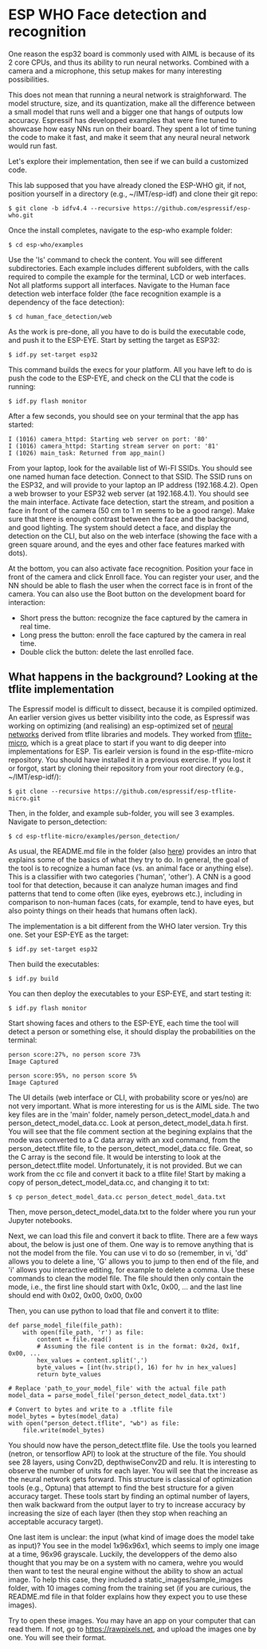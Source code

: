 # ESP WHO Face detection and recognition

One reason the esp32 board  is commonly used with AIML is because of its 2 core CPUs, and thus its ability to run neural networks. Combined with a camera and a microphone, this setup makes for many interesting possibilities.

This does not mean that running a neural network is straighforward. The model structure, size, and its quantization, make all the difference between a small model that runs well and a bigger one that hangs of outputs low accuracy. Espressif has developped examples that were fine tuned to showcase how easy NNs run on their board. They spent a lot of time tuning the code to make it fast, and make it seem that any neural neural network would run fast.

Let's explore their implementation, then see if we can build a customized code.

This lab supposed that you have already cloned the ESP-WHO git, if not, position yourself in a directory (e.g., ~/IMT/esp-idf) and clone their git repo:

```shell
$ git clone -b idfv4.4 --recursive https://github.com/espressif/esp-who.git
```

Once the install completes, navigate to the esp-who example folder:

```shell
$ cd esp-who/examples 
```

Use the 'ls' command to check the content. You will see different subdirectories. Each example includes different subfolders, with the calls required to compile the example for the terminal, LCD or web interfaces. Not all platforms support all interfaces. Navigate to the Human face detection web interface folder (the face recognition example is a dependency of the face detection):

```shell
$ cd human_face_detection/web
```

As the work is pre-done, all you have to do is build the executable code, and push it to the ESP-EYE. Start by setting the target as ESP32:

```shell
$ idf.py set-target esp32
```

This command builds the execs for your platform. All you have left to do is push the code to the ESP-EYE, and check on the CLI that the code is running:

```shell
$ idf.py flash monitor
```

After a few seconds, you should see on your terminal that the app has started:

```shell
I (1016) camera_httpd: Starting web server on port: '80'
I (1016) camera_httpd: Starting stream server on port: '81'
I (1026) main_task: Returned from app_main()

```

From your laptop, look for the available list of Wi-FI SSIDs. You should see one named human face detection. Connect to that SSID. The SSID runs on the ESP32, and will provide to your laptop an IP address (192.168.4.2). Open a web browser to your ESP32 web server (at 192.168.4.1). You should see the main interface. Activate face detection, start the stream, and position a face in front of the camera (50 cm to 1 m seems to be a good range). Make sure that there is enough contrast between the face and the background, and good lighting. The system should detect a face, and display the detection on the CLI, but also on the web interface (showing the face with a green square around, and the eyes and other face features marked with dots).

At the bottom, you can also activate face recognition. Position your face in front of the camera and click Enroll face. You can register your user, and the NN should be able to flash the user when the correct face is in front of the camera. You can also use the Boot button on the development board for interaction:

* Short press the button: recognize the face captured by the camera in real time.
* Long press the button: enroll the face captured by the camera in real time.
* Double click the button: delete the last enrolled face.


## What happens in the background? Looking at the tflite implementation

The Espressif model is difficult to dissect, because it is compiled optimized. An earlier version gives us better visibility into the code, as Espressif was working on optimizing (and realising) an esp-optimized set of [neural networks](https://github.com/espressif/esp-nn#performance) derived from tflite libraries and models. They worked from [tflite-micro](https://github.com/tensorflow/tflite-micro), which is a great place to start if you want to dig deeper into implementations for ESP. Tis earleir version is found in the esp-tflite-micro repository. You should have installed it in a previous exercise. If you lost it or forgot, start by cloning their repository from your root directory (e.g., ~/IMT/esp-idf/):

```shell
$ git clone --recursive https://github.com/espressif/esp-tflite-micro.git
```

Then, in the folder, and example sub-folder, you will see 3 examples. Navigate to person_detection:

```shell
$ cd esp-tflite-micro/examples/person_detection/ 
```

As usual, the README.md file in the folder (also [here](https://github.com/espressif/esp-tflite-micro/tree/master/examples/person_detection)) provides an intro that explains some of the basics of what they try to do. 
In general, the goal of the tool is to recognize a human face (vs. an animal face or anything else). This is a classifier with two categories ('human', 'other'). A CNN is a good tool for that detection, because it can analyze human images and find patterns that tend to come often (like eyes, eyebrows etc.), including in comparison to non-human faces (cats, for example, tend to have eyes, but also pointy things on their heads that humans often lack).

The implementation is a bit different from the WHO later version. Try this one. Set your ESP-EYE as the target:

```shell
$ idf.py set-target esp32
```

Then build the executables:

```shell
$ idf.py build
```

You can then deploy the executables to your ESP-EYE, and start testing it:

```shell
$ idf.py flash monitor
```

Start showing faces and others to the ESP-EYE, each time the tool will detect a person or something else, it should display the probabilities on the terminal:

```shell
person score:27%, no person score 73%
Image Captured

person score:95%, no person score 5%
Image Captured
```

The UI details (web interface or CLI, with probability score or yes/no) are not very important. What is more interesting for us is the AIML side. The two key files are in the 'main' folder, namely person_detect_model_data.h and person_detect_model_data.cc.
Look at person_detect_model_data.h first. You will see that the file comment section at the begining explains that the mode was converted to a C data array  with an xxd command, from the person_detect.tflite file, to the person_detect_model_data.cc file. Great, so the C array is the second file. It would be intersting to look at the person_detect.tflite model. Unfortunately, it is not provided. But we can work from the cc file and convert it back to a tflite file!
Start by making a copy of person_detect_model_data.cc, and changing it to txt:

```shell
$ cp person_detect_model_data.cc person_detect_model_data.txt
```

Then, move person_detect_model_data.txt to the folder where you run your Jupyter notebooks.

Next, we can load this file and convert it back to tflite. There are a few ways about, the below is just one of them. One way is to remove anything that is not the model from the file. You can use vi to do so (remember, in vi, 'dd' allows you to delete a line, 'G' allows you to jump to then end of the file, and 'i' allows you interactive editing, for example to delete a comma. Use these commands to clean the model file. The file should then only contain the mode, i.e., the first line should start with 0x1c, 0x00, ... and the last line should end with 0x02, 0x00, 0x00, 0x00

Then, you can use python to load that file and convert it to tflite:

```shell
def parse_model_file(file_path):
    with open(file_path, 'r') as file:
        content = file.read()
        # Assuming the file content is in the format: 0x2d, 0x1f, 0x00, ...
        hex_values = content.split(',')
        byte_values = [int(hv.strip(), 16) for hv in hex_values]
        return byte_values

# Replace 'path_to_your_model_file' with the actual file path
model_data = parse_model_file('person_detect_model_data.txt')

# Convert to bytes and write to a .tflite file
model_bytes = bytes(model_data)
with open("person_detect.tflite", "wb") as file:
    file.write(model_bytes)
```

You should now have the person_detect.tflite file. Use the tools you learned (netron, or tensorflow API) to look at the structure of the file. You should see 28 layers, using Conv2D, depthwiseConv2D and relu. It is interesting to observe the number of units for each layer. You will see that the increase as the neural network gets forward. This structure is classical of optimization tools (e.g., Optuna) that attempt to find the best structure for a given accuracy target. These tools start by finding an optimal number of layers, then walk backward from the output layer to try to increase accuracy by increasing the size of each layer (then they stop when reaching an acceptable accuracy target).

One last item is unclear: the input (what kind of image does the model take as input)? You see in the model 1x96x96x1, which seems to imply one image at a time, 96x96 grayscale. Luckily, the developpers of the demo also thought that you may be on a system with no camera, wehre you would then want to test the neural engine without the ability to show an actual image. To help this case, they included a static_images/sample_images folder, with 10 images coming from the training set (if you are curious, the README.md file in that folder explains how they expect you to use these images).

Try to open these images. You may have an app on your computer that can read them. If not, go to https://rawpixels.net, and upload the images one by one. You will see their format.









